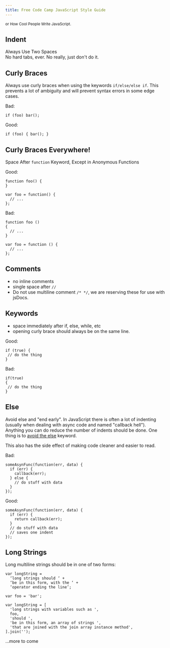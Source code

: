 ```yaml
---
title: Free Code Camp JavaScript Style Guide
---
```

<small>or How Cool People Write JavaScript.</small>

## Indent

Always Use Two Spaces  
No hard tabs, ever. No really, just don't do it.

## Curly Braces

Always use curly braces when using the keywords `if/else/else if`. This prevents a lot of ambiguity and will prevent syntax errors in some edge cases.

Bad:

    if (foo) bar();

Good:

    if (foo) { bar(); }

## Curly Braces Everywhere!

Space After `function` Keyword, Except in Anonymous Functions

Good:

    function foo() {
    }

    var foo = function() {
      // ...
    };

Bad:

    function foo ()
    {
      // ...
    }

    var foo = function () {
      // ...
    };

## Comments

*   no inline comments
*   single space after `//`
*   Do not use multiline comment `/* */`, we are reserving these for use with jsDocs.

## Keywords

*   space immediately after if, else, while, etc
*   opening curly brace should always be on the same line.

Good:

    if (true) {
     // do the thing
    }

Bad:

    if(true)
    {
     // do the thing
    }

## Else

Avoid else and "end early". In JavaScript there is often a lot of indenting (usually when dealing with async code and named "callback hell"). Anything you can do reduce the number of indents should be done. One thing is to [avoid the else](http://blog.timoxley.com/post/47041269194/avoid-else-return-early) keyword.

This also has the side effect of making code cleaner and easier to read.

Bad:

    someAsynFunc(function(err, data) {
      if (err) {
        callback(err);
      } else {
        // do stuff with data
      }
    });

Good:

    someAsynFunc(function(err, data) {
      if (err) {
        return callback(err);
      }
      // do stuff with data
      // saves one indent
    });

## Long Strings

Long multiline strings should be in one of two forms:

    var longString =
      ‘long strings should ‘ +
      ‘be in this form, with the ‘ +
      ‘operator ending the line’;

    var foo = 'bar';

    var longString = [
      'long strings with variables such as ',
      foo,
      'should ',
      'be in this form, an array of strings ',
      'that are joined with the join array instance method',
    ].join('');

...more to come